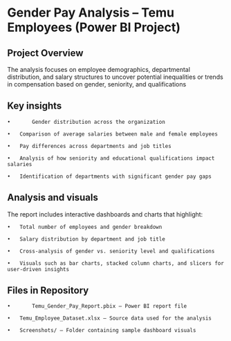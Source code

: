 # Gender Pay Analysis – Temu Employees (Power BI Project)
## Project Overview
The analysis focuses on employee demographics, departmental distribution, and salary structures to uncover potential inequalities or trends in compensation based on gender, seniority, and qualifications
## Key insights

  	•       Gender distribution across the organization
  
	•	Comparison of average salaries between male and female employees
 
	•	Pay differences across departments and job titles
 
	•	Analysis of how seniority and educational qualifications impact salaries
 
	•	Identification of departments with significant gender pay gaps
 ## Analysis and visuals
 The report includes interactive dashboards and charts that highlight:
 
	•	Total number of employees and gender breakdown
 
	•	Salary distribution by department and job title
 
	•	Cross-analysis of gender vs. seniority level and qualifications
 
	•	Visuals such as bar charts, stacked column charts, and slicers for user-driven insights
 ## Files in Repository
 
 	•       Temu_Gender_Pay_Report.pbix – Power BI report file
  
	•	Temu_Employee_Dataset.xlsx – Source data used for the analysis
 
	•	Screenshots/ – Folder containing sample dashboard visuals

 

